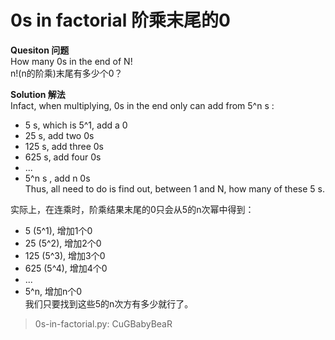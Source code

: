 0s in factorial  阶乘末尾的0  
=================  

**Quesiton  问题**  
How many 0s in the end of N!  
n!(n的阶乘)末尾有多少个0？  

**Solution  解法**  
Infact, when multiplying, 0s in the end only can add from 5^n s :
 - 5 s, which is 5^1, add a 0  
 - 25 s, add two 0s  
 - 125 s, add three 0s  
 - 625 s, add four 0s  
 - ...  
 - 5^n s , add n 0s  
Thus, all need to do is find out, between 1 and N, how many of these 5 s.  


实际上，在连乘时，阶乘结果末尾的0只会从5的n次幂中得到： 
 - 5 (5^1), 增加1个0  
 - 25 (5^2), 增加2个0  
 - 125 (5^3), 增加3个0  
 - 625 (5^4), 增加4个0  
 - ...  
 - 5^n, 增加n个0  
我们只要找到这些5的n次方有多少就行了。  

 > 0s-in-factorial.py: CuGBabyBeaR